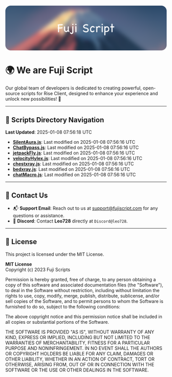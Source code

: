 ![Banner](.github/b.webp)

# 🌍 **We are Fuji Script**

Our global team of developers is dedicated to creating powerful, open-source scripts for Rise Client, designed to enhance your experience and unlock new possibilities! 🌟

---
<!-- SCRIPTS_NAVIGATION_START -->
## 📂 **Scripts Directory Navigation**

**Last Updated**: 2025-01-08 07:56:18 UTC

- **[SilentAura.js](scripts/SilentAura.js)**: Last modified on 2025-01-08 07:56:16 UTC
- **[ChatBypass.js](scripts/ChatBypass.js)**: Last modified on 2025-01-08 07:56:16 UTC
- **[jetpackFly.js](scripts/jetpackFly.js)**: Last modified on 2025-01-08 07:56:16 UTC
- **[velocityHylex.js](scripts/velocityHylex.js)**: Last modified on 2025-01-08 07:56:16 UTC
- **[chestxray.js](scripts/chestxray.js)**: Last modified on 2025-01-08 07:56:16 UTC
- **[bedxray.js](scripts/bedxray.js)**: Last modified on 2025-01-08 07:56:16 UTC
- **[chatMacro.js](scripts/chatMacro.js)**: Last modified on 2025-01-08 07:56:16 UTC

<!-- SCRIPTS_NAVIGATION_END -->

---

## 💬 **Contact Us**  
- 📬 **Support Email**: Reach out to us at [support@fujiscript.com](mailto:support@fujiscript.com) for any questions or assistance.  
- 💬 **Discord**: Contact **Leo728** directly at `Discord@leo728`.

---

## 📜 **License**

This project is licensed under the MIT License.  

**MIT License**  
Copyright (c) 2023 Fuji Scripts  

Permission is hereby granted, free of charge, to any person obtaining a copy of this software and associated documentation files (the "Software"), to deal in the Software without restriction, including without limitation the rights to use, copy, modify, merge, publish, distribute, sublicense, and/or sell copies of the Software, and to permit persons to whom the Software is furnished to do so, subject to the following conditions:  

The above copyright notice and this permission notice shall be included in all copies or substantial portions of the Software.  

THE SOFTWARE IS PROVIDED "AS IS", WITHOUT WARRANTY OF ANY KIND, EXPRESS OR IMPLIED, INCLUDING BUT NOT LIMITED TO THE WARRANTIES OF MERCHANTABILITY, FITNESS FOR A PARTICULAR PURPOSE AND NONINFRINGEMENT. IN NO EVENT SHALL THE AUTHORS OR COPYRIGHT HOLDERS BE LIABLE FOR ANY CLAIM, DAMAGES OR OTHER LIABILITY, WHETHER IN AN ACTION OF CONTRACT, TORT OR OTHERWISE, ARISING FROM, OUT OF OR IN CONNECTION WITH THE SOFTWARE OR THE USE OR OTHER DEALINGS IN THE SOFTWARE.  
